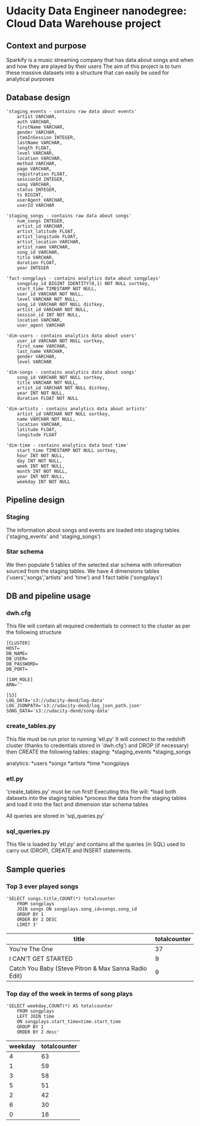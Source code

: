 # Udacity Data Engineer nanodegree: Cloud Data Warehouse project

## Context and purpose
Sparkify is a music streaming company that has data about songs and when and how they are played by their users
The aim of this project is to turn these massive datasets into a structure that can easily be used for analytical purposes

## Database design

	'staging_events - contains raw data about events'
		artist VARCHAR,
	    auth VARCHAR,
		firstName VARCHAR,
		gender VARCHAR,
		itemInSession INTEGER,
		lastName VARCHAR,
		length FLOAT,
		level VARCHAR,
		location VARCHAR,
		method VARCHAR,
		page VARCHAR,
		registration FLOAT,
		sessionId INTEGER,
		song VARCHAR,
		status INTEGER,
		ts BIGINT,
		userAgent VARCHAR,
		userId VARCHAR

	'staging_songs - contains raw data about songs'
		num_songs INTEGER,
		artist_id VARCHAR,
		artist_latitude FLOAT,
		artist_longitude FLOAT,
		artist_location VARCHAR,
		artist_name VARCHAR,
		song_id VARCHAR,
		title VARCHAR,
		duration FLOAT,
		year INTEGER
	
	'fact-songplays - contains analytics data about songplays'
		songplay_id BIGINT IDENTITY(0,1) NOT NULL sortkey,
		start_time TIMESTAMP NOT NULL,
		user_id VARCHAR NOT NULL,
		level VARCHAR NOT NULL,
		song_id VARCHAR NOT NULL distkey,
		artist_id VARCHAR NOT NULL,
		session_id INT NOT NULL,
		location VARCHAR,
		user_agent VARCHAR

	'dim-users - contains analytics data about users'
		user_id VARCHAR NOT NULL sortkey,
		first_name VARCHAR,
		last_name VARCHAR,
		gender VARCHAR,
		level VARCHAR

	'dim-songs - contains analytics data about songs'
		song_id VARCHAR NOT NULL sortkey,
		title VARCHAR NOT NULL,
		artist_id VARCHAR NOT NULL distkey,
		year INT NOT NULL,
		duration FLOAT NOT NULL
	
	'dim-artists - contains analytics data about artists'
		artist_id VARCHAR NOT NULL sortkey,
		name VARCHAR NOT NULL,
		location VARCHAR,
		latitude FLOAT,
		longitude FLOAT
	
	'dim-time - contains analytics data bout time'
		start_time TIMESTAMP NOT NULL sortkey,
		hour INT NOT NULL,
		day INT NOT NULL,
		week INT NOT NULL,
		month INT NOT NULL,
		year INT NOT NULL,
		weekday INT NOT NULL
	


## Pipeline design

### Staging
The information about songs and events are loaded into staging tables ('staging_events' and 'staging_songs')

### Star schema
We then populate 5 tables of the selected star schema with information sourced from the staging tables.
We have 4 dimensions tables ('users','songs','artists' and 'time') and 1 fact table ('songplays')

## DB and pipeline usage

### dwh.cfg
This file will contain all required credentials to connect to the cluster as per the following structure
	
	[CLUSTER]
	HOST=
	DB_NAME=
	DB_USER=
	DB_PASSWORD=
	DB_PORT=
	
	[IAM_ROLE]
	ARN=''
	
	[S3]
	LOG_DATA='s3://udacity-dend/log-data'
	LOG_JSONPATH='s3://udacity-dend/log_json_path.json'
	SONG_DATA='s3://udacity-dend/song-data'
	
### create_tables.py
This file must be run prior to running 'etl.py'
It will connect to the redshift cluster (thanks to credentials stored in 'dwh.cfg') and DROP (if necessary) then CREATE the following tables:
staging:
	*staging_events
	*staging_songs

analytics:
	*users
	*songs
	*artists
	*time
	*songplays

### etl.py
'create_tables.py' must be run first!
Executing this file will:
	*load both datasets into the staging tables
	*process the data from the staging tables and load it into the fact and dimension star schema tables

All queries are stored in 'sql_queries.py'

### sql_queries.py
This file is loaded by 'etl.py' and contains all the queries (in SQL) used to carry out (DROP), CREATE and INSERT statements. 

## Sample queries

### Top 3 ever played songs

	'SELECT songs.title,COUNT(*) totalcounter
        FROM songplays
        JOIN songs ON songplays.song_id=songs.song_id
        GROUP BY 1
        ORDER BY 2 DESC
        LIMIT 3'


| title | totalcounter |
|---|---|
| You're The One | 37 |
| I CAN'T GET STARTED | 9 |
| Catch You Baby (Steve Pitron & Max Sanna Radio Edit) | 9 |



### Top day of the week in terms of song plays
	'SELECT weekday,COUNT(*) AS totalcounter
        FROM songplays
        LEFT JOIN time
        ON songplays.start_time=time.start_time
        GROUP BY 1
        ORDER BY 2 desc'
        
|weekday|	totalcounter|
|---|---|
|4|	63|
|1|	59|
|3	|58|
|5	|51|
|2	|42|
|6|	30|
|0|	16|